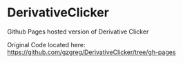 DerivativeClicker
=================

Github Pages hosted version of Derivative Clicker

Original Code located here: https://github.com/gzgreg/DerivativeClicker/tree/gh-pages

